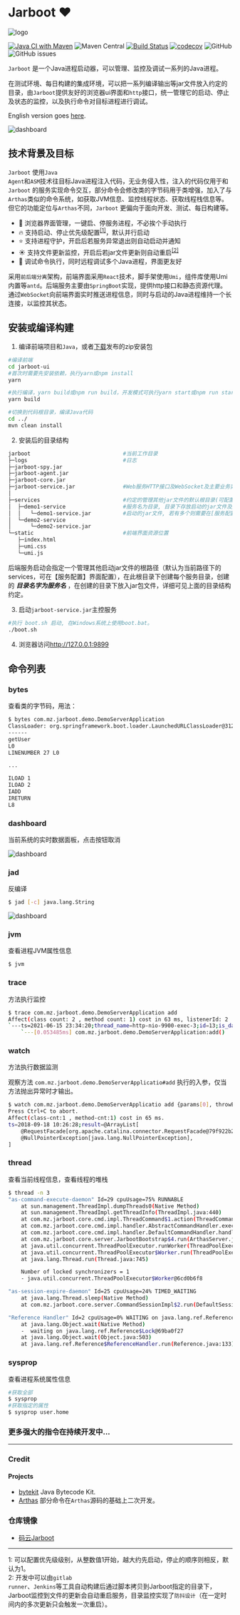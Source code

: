 # Jarboot ❤️

![logo](https://gitee.com/majz0908/jarboot/raw/master/doc/jarboot.png)

[![Java CI with Maven](https://github.com/majianzheng/jarboot/actions/workflows/maven.yml/badge.svg)](https://github.com/majianzheng/jarboot/actions/workflows/maven.yml)
![Maven Central](https://img.shields.io/maven-central/v/io.github.majianzheng/jarboot-all)
[![Build Status](https://travis-ci.com/majianzheng/jarboot.svg?branch=master)](https://travis-ci.com/majianzheng/jarboot)
[![codecov](https://codecov.io/gh/majianzheng/jarboot/branch/master/graph/badge.svg?token=FP7EPSFH4E)](https://codecov.io/gh/majianzheng/jarboot)
![GitHub](https://img.shields.io/github/license/majianzheng/jarboot)
![GitHub issues](https://img.shields.io/github/issues-raw/majianzheng/jarboot)

<code>Jarboot</code> 是一个Java进程启动器，可以管理、监控及调试一系列的Java进程。

在测试环境、每日构建的集成环境，可以把一系列编译输出等jar文件放入约定的目录，由<code>Jarboot</code>提供友好的浏览器ui界面和<code>http</code>接口，统一管理它的启动、停止及状态的监控，以及执行命令对目标进程进行调试。

English version goes [here](README.md).

![dashboard](doc/overview.png)

## 技术背景及目标
<code>Jarboot</code> 使用<code>Java Agent</code>和<code>ASM</code>技术往目标Java进程注入代码，无业务侵入性，注入的代码仅用于和<code>Jarboot</code> 的服务实现命令交互，部分命令会修改类的字节码用于类增强，加入了与<code>Arthas</code>类似的命令系统，如获取JVM信息、监控线程状态、获取线程栈信息等。但它的功能定位与<code>Arthas</code>不同，<code>Jarboot</code> 更偏向于面向开发、测试、每日构建等。

- 🌈   浏览器界面管理，一键启、停服务进程，不必挨个手动执行
- 🔥   支持启动、停止优先级配置<sup id="a2">[[1]](#f1)</sup>，默认并行启动
- ⭐️   支持进程守护，开启后若服务异常退出则自动启动并通知
- ☀️   支持文件更新监控，开启后若jar文件更新则自动重启<sup id="a3">[[2]](#f2)</sup>
- 🚀   调试命令执行，同时远程调试多个Java进程，界面更友好

采用<code>前后端分离</code>架构，前端界面采用<code>React</code>技术，脚手架使用<code>Umi</code>，组件库使用Umi内置等<code>antd</code>。后端服务主要由<code>SpringBoot</code>实现，提供http接口和静态资源代理。通过<code>WebSocket</code>向前端界面实时推送进程信息，同时与启动的Java进程维持一个长连接，以监控其状态。

## 安装或编译构建
1. 编译前端项目和<code>Java</code>，或者<a href="https://repo1.maven.org/maven2/io/github/majianzheng/jarboot-packaging/" target="_blank">下载</a>发布的zip安装包
```bash
#编译前端
cd jarboot-ui
#首次时需要先安装依赖，执行yarn或npm install
yarn

#执行编译，yarn build或npm run build，开发模式可执行yarn start或npm run start
yarn build

#切换到代码根目录，编译Java代码
cd ../
mvn clean install
```

2. 安装后的目录结构

```bash
jarboot                             #当前工作目录
├─logs                              #日志
├─jarboot-spy.jar
├─jarboot-agent.jar                 
├─jarboot-core.jar                  
├─jarboot-service.jar               #Web服务HTTP接口及WebSocket及主要业务实现
│
├─services                          #约定的管理其他jar文件的默认根目录(可配置)
│  ├─demo1-service                  #服务名为目录, 目录下存放启动的jar文件及其依赖
│  │   └─demo1-service.jar          #启动的jar文件, 若有多个则需要在[服务配置]界面配置启动的jar文件, 否则可能会随机选择一个
│  └─demo2-service                  
│      └─demo2-service.jar
└─static                            #前端界面资源位置
   ├─index.html                     
   ├─umi.css                        
   └─umi.js                         
```
后端服务启动会指定一个管理其他启动jar文件的根路径（默认为当前路径下的services，可在【服务配置】界面配置），在此根目录下创建每个服务目录，创建的 ***目录名字为服务名*** ，在创建的目录下放入jar包文件，详细可见上面的目录结构约定。

3. 启动<code>jarboot-service.jar</code>主控服务
```bash
#执行 boot.sh 启动, 在Windows系统上使用boot.bat。
./boot.sh
```

4. 浏览器访问<http://127.0.0.1:9899>

## 命令列表
### bytes
查看类的字节码，用法：
```bash
$ bytes com.mz.jarboot.demo.DemoServerApplication
ClassLoader: org.springframework.boot.loader.LaunchedURLClassLoader@31221be2
------
getUser
L0
LINENUMBER 27 L0

...

ILOAD 1
ILOAD 2
IADD
IRETURN
L8
```
  
### dashboard
当前系统的实时数据面板，点击按钮取消

![dashboard](doc/dashboard.png)
  
### jad 
反编译

```bash
$ jad [-c] java.lang.String
````
![dashboard](doc/jad.png)

### jvm
查看进程JVM属性信息

```bash
$ jvm
````
  
### trace
方法执行监控 
```bash
$ trace com.mz.jarboot.demo.DemoServerApplication add 
Affect(class count: 2 , method count: 1) cost in 63 ms, listenerId: 2
`---ts=2021-06-15 23:34:20;thread_name=http-nio-9900-exec-3;id=13;is_daemon=true;priority=5;TCCL=org.springframework.boot.web.embedded.tomcat.TomcatEmbeddedWebappClassLoader@4690b489
    `---[0.053485ms] com.mz.jarboot.demo.DemoServerApplication:add()
```
  
### watch
方法执行数据监测
    
观察方法 `com.mz.jarboot.demo.DemoServerApplicatio#add` 执行的入参，仅当方法抛出异常时才输出。

```bash
$ watch com.mz.jarboot.demo.DemoServerApplicatio add {params[0], throwExp} -e
Press Ctrl+C to abort.
Affect(class-cnt:1 , method-cnt:1) cost in 65 ms.
ts=2018-09-18 10:26:28;result=@ArrayList[
    @RequestFacade[org.apache.catalina.connector.RequestFacade@79f922b2],
    @NullPointerException[java.lang.NullPointerException],
]
```
  
### thread
查看当前线程信息，查看线程的堆栈

```bash
$ thread -n 3
"as-command-execute-daemon" Id=29 cpuUsage=75% RUNNABLE
    at sun.management.ThreadImpl.dumpThreads0(Native Method)
    at sun.management.ThreadImpl.getThreadInfo(ThreadImpl.java:440)
    at com.mz.jarboot.core.cmd.impl.ThreadCommand$1.action(ThreadCommand.java:58)
    at com.mz.jarboot.core.cmd.impl.handler.AbstractCommandHandler.execute(AbstractCommandHandler.java:238)
    at com.mz.jarboot.core.cmd.impl.handler.DefaultCommandHandler.handleCommand(DefaultCommandHandler.java:67)
    at com.mz.jarboot.core.server.JarbootBootstrap$4.run(ArthasServer.java:276)
    at java.util.concurrent.ThreadPoolExecutor.runWorker(ThreadPoolExecutor.java:1145)
    at java.util.concurrent.ThreadPoolExecutor$Worker.run(ThreadPoolExecutor.java:615)
    at java.lang.Thread.run(Thread.java:745)

    Number of locked synchronizers = 1
    - java.util.concurrent.ThreadPoolExecutor$Worker@6cd0b6f8

"as-session-expire-daemon" Id=25 cpuUsage=24% TIMED_WAITING
    at java.lang.Thread.sleep(Native Method)
    at com.mz.jarboot.core.server.CommandSessionImpl$2.run(DefaultSessionManager.java:85)

"Reference Handler" Id=2 cpuUsage=0% WAITING on java.lang.ref.Reference$Lock@69ba0f27
    at java.lang.Object.wait(Native Method)
    -  waiting on java.lang.ref.Reference$Lock@69ba0f27
    at java.lang.Object.wait(Object.java:503)
    at java.lang.ref.Reference$ReferenceHandler.run(Reference.java:133)
```

### sysprop
查看进程系统属性信息

```bash
#获取全部
$ sysprop
#获取指定的属性
$ sysprop user.home
```
  
### 更多强大的指令在持续开发中...

---
### Credit
#### Projects

* [bytekit](https://github.com/alibaba/bytekit) Java Bytecode Kit.
* [Arthas](https://github.com/alibaba/arthas) 部分命令在<code>Arthas</code>源码的基础上二次开发。

### 仓库镜像

* [码云Jarboot](https://gitee.com/majz0908/jarboot)

---
<span id="f1">1[](#a1)</span>: 可以配置优先级级别，从整数值1开始，越大约先启动，停止的顺序则相反，默认为1。<br>
<span id="f2">2[](#a2)</span>: 开发中可以由<code>gitlab runner</code>、<code>Jenkins</code>等工具自动构建后通过脚本拷贝到Jarboot指定的目录下，Jarboot监控到文件的更新会自动重启服务，目录监控实现了<code>防抖设计</code>（在一定时间内的多次更新只会触发一次重启）。
